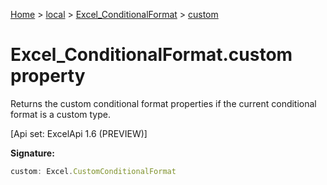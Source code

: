 [Home](./index) &gt; [local](local.md) &gt; [Excel\_ConditionalFormat](local.excel_conditionalformat.md) &gt; [custom](local.excel_conditionalformat.custom.md)

# Excel\_ConditionalFormat.custom property

Returns the custom conditional format properties if the current conditional format is a custom type. 

 \[Api set: ExcelApi 1.6 (PREVIEW)\]

**Signature:**
```javascript
custom: Excel.CustomConditionalFormat
```
